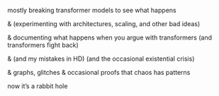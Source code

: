 mostly breaking transformer models to see what happens

& (experimenting with architectures, scaling, and other bad ideas)  

& documenting what happens when you argue with transformers (and transformers fight back)

& (and my mistakes in HD) (and the occasional existential crisis)  

& graphs, glitches & occasional proofs that chaos has patterns 

now it’s a rabbit hole
